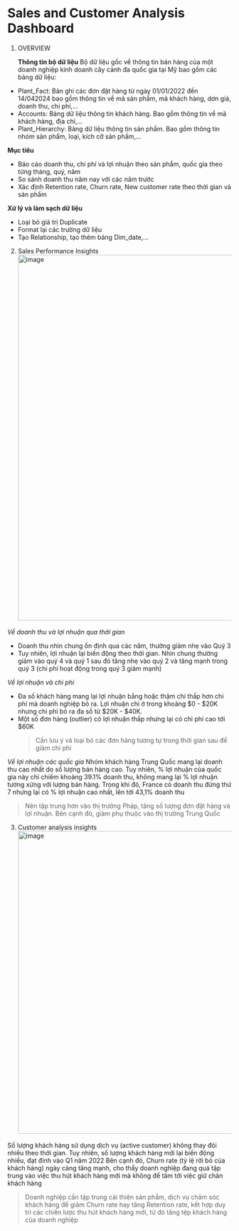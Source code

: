 # Sales and Customer Analysis Dashboard

1. OVERVIEW
 
   **Thông tin bộ dữ liệu**
Bộ dữ liệu gốc về thông tin bán hàng của một doanh nghiệp kinh doanh cây cảnh đa quốc gia tại Mỹ bao gồm các bảng dữ liệu:
  - Plant_Fact: Bản ghi các đơn đặt hàng từ ngày 01/01/2022 đến 14/042024 bao gồm thông tin về mã sản phẩm, mã khách hàng, dơn giá, doanh thu, chi phí,...
  - Accounts: Bảng dữ liệu thông tin khách hàng. Bao gồm thông tin về mã khách hàng, địa chỉ,...
  - Plant_Hierarchy: Bảng dữ liệu thông tin sản phẩm. Bao gồm thông tin nhóm sản phẩm, loại, kích cỡ sản phầm,...

   **Mục tiêu**
   - Báo cáo doanh thu, chi phí và lợi nhuận theo sản phẩm, quốc gia theo từng tháng, quý, năm
   - So sánh doanh thu năm nay với các năm trước
   - Xác định Retention rate, Churn rate, New customer rate theo thời gian và sản phẩm
     
   **Xử lý và làm sạch dữ liệu** 
   - Loại bỏ giá trị Duplicate
   - Format lại các trường dữ liệu
   - Tạo Relationship, tạo thêm bảng Dim_date,...

2.   Sales Performance Insights
        <img width="1449" height="820" alt="image" src="https://github.com/user-attachments/assets/9cde7e76-e39c-4773-a92f-131b44363ca7" />

_Về doanh thu và lợi nhuận qua thời gian_
- Doanh thu nhìn chung ổn định qua các năm, thường giảm nhẹ vào Quý 3 
- Tuy nhiên, lợi nhuận lại biến động theo thời gian. Nhìn chung thường giảm vào quý 4 và quý 1 sau đó tăng nhẹ vào quý 2 và tăng mạnh trong quý 3 (chi phí hoạt động trong quý 3 giảm mạnh)

_Về lợi nhuận và chi phí_
- Đa số khách hàng mang lại lợi nhuận bằng hoặc thậm chí thấp hơn chi phí mà doanh nghiệp bỏ ra. Lợi nhuận chi ở trong khoảng $0 - $20K nhưng chi phí bỏ ra đa số từ $20K - $40K.
- Một số đơn hàng (outlier) có lợi nhuận thấp nhưng lại có chi phí cao tới $60K
  > Cần lưu ý và loại bỏ các đơn hàng tương tự trong thời gian sau để giảm chi phí

_Về lợi nhuận các quốc gia_ 
  Nhóm khách hàng Trung Quốc mang lại doanh thu cao nhất do số lượng bán hàng cao. Tuy nhiên, % lợi nhuận của quốc gia này chỉ chiếm khoảng 39.1% doanh thu, không mang lại % lợi nhuận tương xứng với lượng bán hàng. Trong khi đó, France có doanh thu đứng thứ 7 nhưng lại có % lợi nhuận cao nhất, lên tới 43,1% doanh thu
  > Nên tập trung hơn vào thị trường Pháp, tăng số lượng đơn đặt hàng và lợi nhuận. Bên cạnh đó, giảm phụ thuộc vào thị trường Trung Quốc

3.  Customer analysis insights
        <img width="1210" height="679" alt="image" src="https://github.com/user-attachments/assets/4dfa4d6c-cba2-4d8e-868b-481f1c969890" />

Số lượng khách hàng sử dụng dịch vụ (active customer) không thay đỏi nhiều theo thời gian. Tuy nhiên, số lượng khách hàng mới lại biến động nhiều, đạt đỉnh vào Q1 năm 2022
Bên cạnh đó, Churn rate (tỷ lệ rời bỏ của khách hàng) ngày càng tăng mạnh, cho thấy doanh nghiệp đang quá tập trung vào việc thu hút khách hàng mới mà không để tâm tới việc giữ chân khách hàng
  > Doanh nghiệp cần tập trung cải thiện sản phẩm, dịch vụ chăm sóc khách hàng để giảm Churn rate hay tăng Retention rate, kết hợp duy trì các chiến lược thu hút khách hàng mới, từ đó tăng tệp khách hàng của doanh nghiệp 
